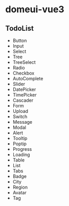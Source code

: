 # domeui-vue3

## TodoList
- Button
- Input
- Select
- Tree
- TreeSelect
- Radio
- Checkbox
- AutoComplete
- Slider
- DatePicker
- TimePicker
- Cascader
- Form
- Upload
- Switch
- Message
- Modal
- Alert
- Tooltip
- Poptip
- Progress
- Loading
- Table
- List
- Tabs
- Badge
- City
- Region
- Avatar
- Tag
